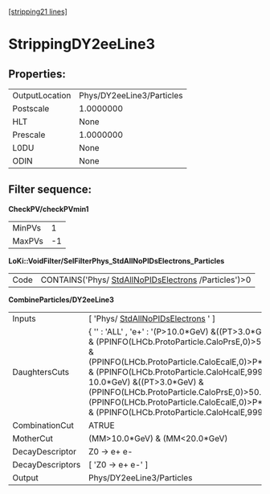 [[stripping21 lines]](./stripping21-index)

# StrippingDY2eeLine3

## Properties:

|                |                           |
|----------------|---------------------------|
| OutputLocation | Phys/DY2eeLine3/Particles |
| Postscale      | 1.0000000                 |
| HLT            | None                      |
| Prescale       | 1.0000000                 |
| L0DU           | None                      |
| ODIN           | None                      |

## Filter sequence:

**CheckPV/checkPVmin1**

|        |     |
|--------|-----|
| MinPVs | 1   |
| MaxPVs | -1  |

**LoKi::VoidFilter/SelFilterPhys_StdAllNoPIDsElectrons_Particles**

|      |                                                                                              |
|------|----------------------------------------------------------------------------------------------|
| Code | CONTAINS('Phys/ [StdAllNoPIDsElectrons](./stripping21-stdallnopidselectrons) /Particles')\>0 |

**CombineParticles/DY2eeLine3**

|                  |                                                                                                                                                                                                                                                                                                                                                                                      |
|------------------|--------------------------------------------------------------------------------------------------------------------------------------------------------------------------------------------------------------------------------------------------------------------------------------------------------------------------------------------------------------------------------------|
| Inputs           | [ 'Phys/ [StdAllNoPIDsElectrons](./stripping21-stdallnopidselectrons) ' ]                                                                                                                                                                                                                                                                                                          |
| DaughtersCuts    | { '' : 'ALL' , 'e+' : '(P\>10.0\*GeV) &((PT\>3.0\*GeV) & (PPINFO(LHCb.ProtoParticle.CaloPrsE,0)\>50.0) & (PPINFO(LHCb.ProtoParticle.CaloEcalE,0)\>P\*0.1) & (PPINFO(LHCb.ProtoParticle.CaloHcalE,99999) 10.0\*GeV) &((PT\>3.0\*GeV) & (PPINFO(LHCb.ProtoParticle.CaloPrsE,0)\>50.0) & (PPINFO(LHCb.ProtoParticle.CaloEcalE,0)\>P\*0.1) & (PPINFO(LHCb.ProtoParticle.CaloHcalE,99999) |
| CombinationCut   | ATRUE                                                                                                                                                                                                                                                                                                                                                                                |
| MotherCut        | (MM\>10.0\*GeV) & (MM\<20.0\*GeV)                                                                                                                                                                                                                                                                                                                                                    |
| DecayDescriptor  | Z0 -\> e+ e-                                                                                                                                                                                                                                                                                                                                                                         |
| DecayDescriptors | [ 'Z0 -\> e+ e-' ]                                                                                                                                                                                                                                                                                                                                                                 |
| Output           | Phys/DY2eeLine3/Particles                                                                                                                                                                                                                                                                                                                                                            |
